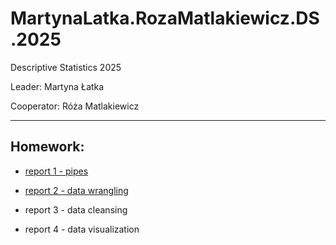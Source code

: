 # MartynaLatka.RozaMatlakiewicz.DS.2025
Descriptive Statistics 2025

Leader: Martyna Łatka

Cooperator: Róża Matlakiewicz

----------
Homework:
----------
- [report 1 - pipes](https://github.com/MartynaLatka/MartynaLatka.RozaMatlakiewicz.DS.2025/blob/main/Report1/Report1%20(2).md)


- [report 2 - data wrangling](https://github.com/MartynaLatka/MartynaLatka.RozaMatlakiewicz.DS.2025/tree/main/report2)
- report 3 - data cleansing
- report 4 - data visualization
  
